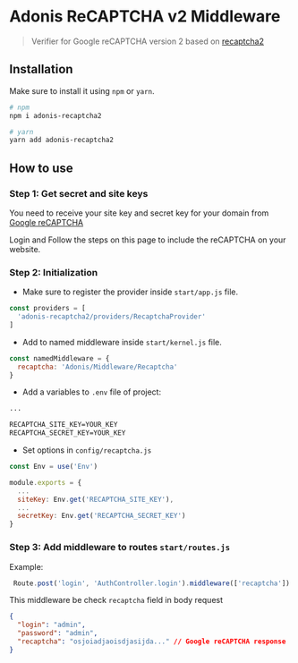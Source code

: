 # Adonis ReCAPTCHA v2 Middleware
> Verifier for Google reCAPTCHA version 2 based on [recaptcha2](https://github.com/fereidani/recaptcha2)

## Installation
Make sure to install it using `npm` or `yarn`.

```bash
# npm
npm i adonis-recaptcha2

# yarn
yarn add adonis-recaptcha2
```

## How to use

### Step 1: Get secret and site keys
You need to receive your site key and secret key for your domain from [Google reCAPTCHA](https://www.google.com/recaptcha)

Login and Follow the steps on this page to include the reCAPTCHA on your website.

### Step 2: Initialization
- Make sure to register the provider inside `start/app.js` file.
```js
const providers = [
  'adonis-recaptcha2/providers/RecaptchaProvider'
]
```

- Add to named middleware inside `start/kernel.js` file.
```js
const namedMiddleware = {
  recaptcha: 'Adonis/Middleware/Recaptcha'
}
```

- Add a variables to `.env` file of project:
```txt
...

RECAPTCHA_SITE_KEY=YOUR_KEY
RECAPTCHA_SECRET_KEY=YOUR_KEY
```

- Set options in `config/recaptcha.js`
```js
const Env = use('Env')

module.exports = {
  ...
  siteKey: Env.get('RECAPTCHA_SITE_KEY'),
  ...
  secretKey: Env.get('RECAPTCHA_SECRET_KEY')
}
```

### Step 3: Add middleware to routes `start/routes.js`
Example:
```js
 Route.post('login', 'AuthController.login').middleware(['recaptcha'])
```

This middleware be check `recaptcha` field in body request
```json
{
  "login": "admin",
  "password": "admin",
  "recaptcha": "osjoiadjaoisdjasijda..." // Google reCAPTCHA response
}
```
